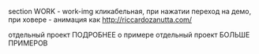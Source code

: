 section WORK - work-img кликабельная, при нажатии переход на демо, при ховере - анимация как http://riccardozanutta.com/

отдельный проект ПОДРОБНЕЕ о примере
отдельный проект БОЛЬШЕ ПРИМЕРОВ







